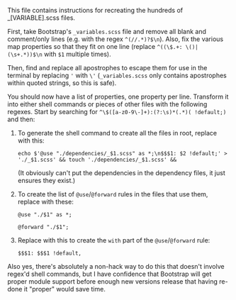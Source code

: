 This file contains instructions for recreating the hundreds of _[VARIABLE].scss files.

First, take Bootstrap's `_variables.scss` file and remove all blank and comment/only lines (e.g. with the regex `^(//.*)?$\n`). Also, fix the various map properties so that they fit on one line (replace `^((\$.+: \()|(\s+.*))$\n` with `$1` multiple times).

Then, find and replace all apostrophes to escape them for use in the terminal by replacing `'` with `\'` (`_variables.scss` only contains apostrophes within quoted strings, so this is safe).

You should now have a list of properties, one property per line.  Transform it into either shell commands or pieces of other files with the following regexes.  Start by searching for `^\$([a-z0-9\-]+):(?:\s)*(.*)( !default;)` and then:

1. To generate the shell command to create all the files in root, replace with this:

   `echo $'@use "./dependencies/_$1.scss" as *;\n$$$1: $2 !default;' > './_$1.scss' && touch './dependencies/_$1.scss' &&`
   
   (It obviously can't put the dependencies in the dependency files, it just ensures they exist.)


2. To create the list of `@use`/`@forward` rules in the files that use them, replace with these:

   `@use "./$1" as *;`
   
   `@forward "./$1";`

3. Replace with this to create the `with` part of the `@use`/`@forward` rule:

   `$$$1: $$$1 !default,`


Also yes, there's absolutely a non-hack way to do this that doesn't involve regex'd shell commands, but I have confidence that Bootstrap will get proper module support before enough new versions release that having re-done it "proper" would save time.
